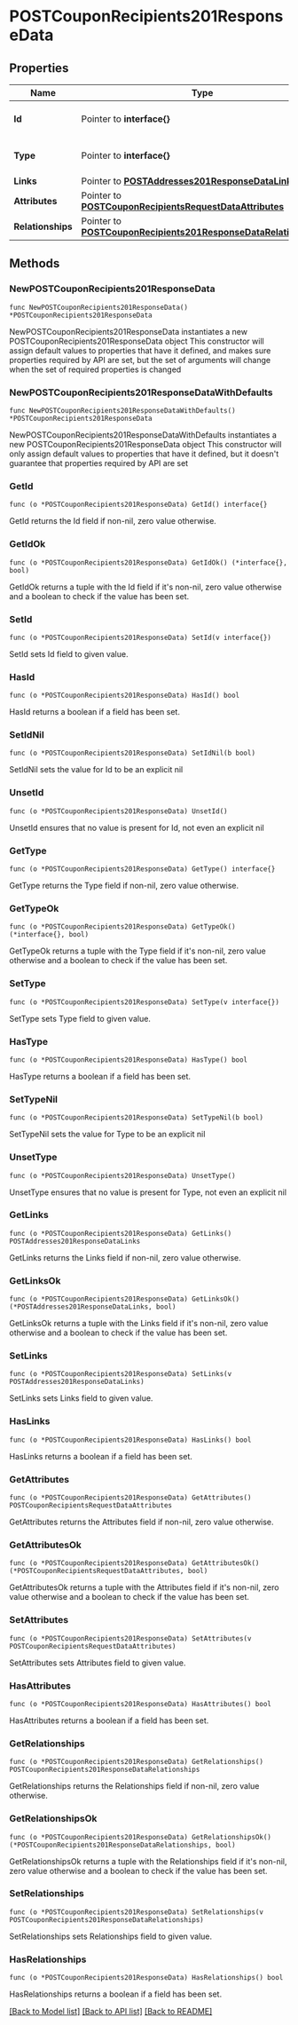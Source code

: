 # POSTCouponRecipients201ResponseData

## Properties

Name | Type | Description | Notes
------------ | ------------- | ------------- | -------------
**Id** | Pointer to **interface{}** | The resource&#39;s id | [optional] 
**Type** | Pointer to **interface{}** | The resource&#39;s type | [optional] 
**Links** | Pointer to [**POSTAddresses201ResponseDataLinks**](POSTAddresses201ResponseDataLinks.md) |  | [optional] 
**Attributes** | Pointer to [**POSTCouponRecipientsRequestDataAttributes**](POSTCouponRecipientsRequestDataAttributes.md) |  | [optional] 
**Relationships** | Pointer to [**POSTCouponRecipients201ResponseDataRelationships**](POSTCouponRecipients201ResponseDataRelationships.md) |  | [optional] 

## Methods

### NewPOSTCouponRecipients201ResponseData

`func NewPOSTCouponRecipients201ResponseData() *POSTCouponRecipients201ResponseData`

NewPOSTCouponRecipients201ResponseData instantiates a new POSTCouponRecipients201ResponseData object
This constructor will assign default values to properties that have it defined,
and makes sure properties required by API are set, but the set of arguments
will change when the set of required properties is changed

### NewPOSTCouponRecipients201ResponseDataWithDefaults

`func NewPOSTCouponRecipients201ResponseDataWithDefaults() *POSTCouponRecipients201ResponseData`

NewPOSTCouponRecipients201ResponseDataWithDefaults instantiates a new POSTCouponRecipients201ResponseData object
This constructor will only assign default values to properties that have it defined,
but it doesn't guarantee that properties required by API are set

### GetId

`func (o *POSTCouponRecipients201ResponseData) GetId() interface{}`

GetId returns the Id field if non-nil, zero value otherwise.

### GetIdOk

`func (o *POSTCouponRecipients201ResponseData) GetIdOk() (*interface{}, bool)`

GetIdOk returns a tuple with the Id field if it's non-nil, zero value otherwise
and a boolean to check if the value has been set.

### SetId

`func (o *POSTCouponRecipients201ResponseData) SetId(v interface{})`

SetId sets Id field to given value.

### HasId

`func (o *POSTCouponRecipients201ResponseData) HasId() bool`

HasId returns a boolean if a field has been set.

### SetIdNil

`func (o *POSTCouponRecipients201ResponseData) SetIdNil(b bool)`

 SetIdNil sets the value for Id to be an explicit nil

### UnsetId
`func (o *POSTCouponRecipients201ResponseData) UnsetId()`

UnsetId ensures that no value is present for Id, not even an explicit nil
### GetType

`func (o *POSTCouponRecipients201ResponseData) GetType() interface{}`

GetType returns the Type field if non-nil, zero value otherwise.

### GetTypeOk

`func (o *POSTCouponRecipients201ResponseData) GetTypeOk() (*interface{}, bool)`

GetTypeOk returns a tuple with the Type field if it's non-nil, zero value otherwise
and a boolean to check if the value has been set.

### SetType

`func (o *POSTCouponRecipients201ResponseData) SetType(v interface{})`

SetType sets Type field to given value.

### HasType

`func (o *POSTCouponRecipients201ResponseData) HasType() bool`

HasType returns a boolean if a field has been set.

### SetTypeNil

`func (o *POSTCouponRecipients201ResponseData) SetTypeNil(b bool)`

 SetTypeNil sets the value for Type to be an explicit nil

### UnsetType
`func (o *POSTCouponRecipients201ResponseData) UnsetType()`

UnsetType ensures that no value is present for Type, not even an explicit nil
### GetLinks

`func (o *POSTCouponRecipients201ResponseData) GetLinks() POSTAddresses201ResponseDataLinks`

GetLinks returns the Links field if non-nil, zero value otherwise.

### GetLinksOk

`func (o *POSTCouponRecipients201ResponseData) GetLinksOk() (*POSTAddresses201ResponseDataLinks, bool)`

GetLinksOk returns a tuple with the Links field if it's non-nil, zero value otherwise
and a boolean to check if the value has been set.

### SetLinks

`func (o *POSTCouponRecipients201ResponseData) SetLinks(v POSTAddresses201ResponseDataLinks)`

SetLinks sets Links field to given value.

### HasLinks

`func (o *POSTCouponRecipients201ResponseData) HasLinks() bool`

HasLinks returns a boolean if a field has been set.

### GetAttributes

`func (o *POSTCouponRecipients201ResponseData) GetAttributes() POSTCouponRecipientsRequestDataAttributes`

GetAttributes returns the Attributes field if non-nil, zero value otherwise.

### GetAttributesOk

`func (o *POSTCouponRecipients201ResponseData) GetAttributesOk() (*POSTCouponRecipientsRequestDataAttributes, bool)`

GetAttributesOk returns a tuple with the Attributes field if it's non-nil, zero value otherwise
and a boolean to check if the value has been set.

### SetAttributes

`func (o *POSTCouponRecipients201ResponseData) SetAttributes(v POSTCouponRecipientsRequestDataAttributes)`

SetAttributes sets Attributes field to given value.

### HasAttributes

`func (o *POSTCouponRecipients201ResponseData) HasAttributes() bool`

HasAttributes returns a boolean if a field has been set.

### GetRelationships

`func (o *POSTCouponRecipients201ResponseData) GetRelationships() POSTCouponRecipients201ResponseDataRelationships`

GetRelationships returns the Relationships field if non-nil, zero value otherwise.

### GetRelationshipsOk

`func (o *POSTCouponRecipients201ResponseData) GetRelationshipsOk() (*POSTCouponRecipients201ResponseDataRelationships, bool)`

GetRelationshipsOk returns a tuple with the Relationships field if it's non-nil, zero value otherwise
and a boolean to check if the value has been set.

### SetRelationships

`func (o *POSTCouponRecipients201ResponseData) SetRelationships(v POSTCouponRecipients201ResponseDataRelationships)`

SetRelationships sets Relationships field to given value.

### HasRelationships

`func (o *POSTCouponRecipients201ResponseData) HasRelationships() bool`

HasRelationships returns a boolean if a field has been set.


[[Back to Model list]](../README.md#documentation-for-models) [[Back to API list]](../README.md#documentation-for-api-endpoints) [[Back to README]](../README.md)


